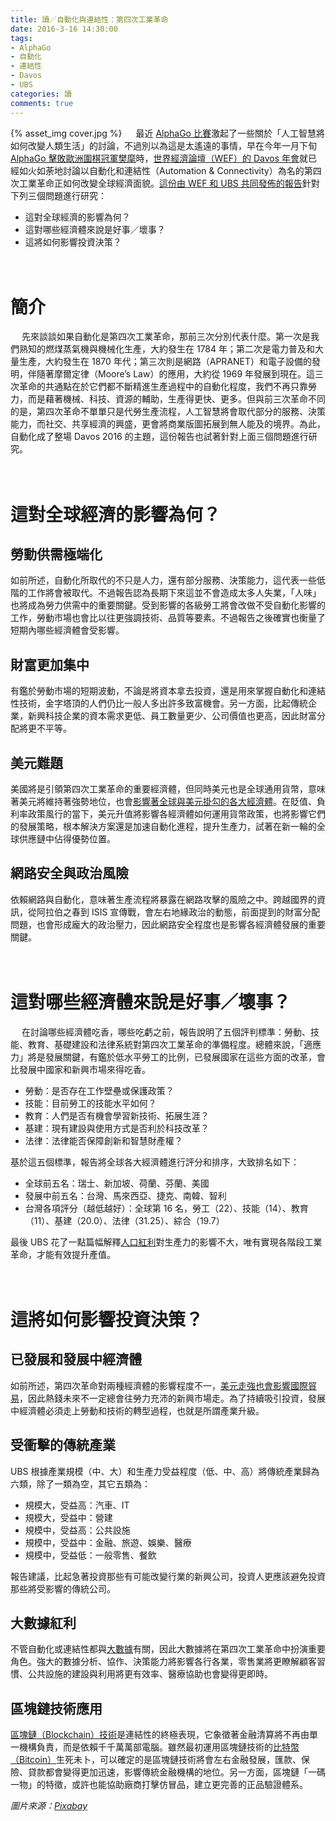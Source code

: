 ```yaml
---
title: 讀／自動化與連結性：第四次工業革命
date: 2016-3-16 14:30:00
tags:
- AlphaGo
- 自動化
- 連結性
- Davos
- UBS
categories: 讀
comments: true
---
```

{% asset_img cover.jpg %}
　
最近 [AlphaGo 比賽](http://seekingalpha.com/news/3167364-alphago-finishes-five-game-series-4minus-1-record)激起了一些關於「人工智慧將如何改變人類生活」的討論，不過別以為這是太遙遠的事情，早在今年一月下旬 [AlphaGo 擊敗歐洲圍棋冠軍樊麾](https://www.zhihu.com/question/39905662?rf=39905612)時，[世界經濟論壇（WEF）的 Davos 年會](http://big5.ftchinese.com/tag/2016達沃斯)就已經如火如荼地討論以自動化和連結性（Automation & Connectivity）為名的第四次工業革命正如何改變全球經濟面貌。[這份由 WEF 和 UBS 共同發佈的報告](https://www.ubs.com/global/en/about_ubs/follow_ubs/highlights/davos-2016.html)針對下列三個問題進行研究：<!--more-->

* 這對全球經濟的影響為何？
* 這對哪些經濟體來說是好事／壞事？
* 這將如何影響投資決策？

　
# 簡介 #

　
先來談談如果自動化是第四次工業革命，那前三次分別代表什麼。第一次是我們熟知的燃煤蒸氣機與機械化生產，大約發生在 1784 年；第二次是電力普及和大量生產，大約發生在 1870 年代；第三次則是網路（APRANET）和電子設備的發明，伴隨著摩爾定律（Moore’s Law）的應用，大約從 1969 年發展到現在。這三次革命的共通點在於它們都不斷精進生產過程中的自動化程度，我們不再只靠勞力，而是藉著機械、科技、資源的輔助，生產得更快、更多。但與前三次革命不同的是，第四次革命不單單只是代勞生產流程，人工智慧將會取代部分的服務、決策能力，而社交、共享經濟的興盛，更會將商業版圖拓展到無人能及的境界。為此，自動化成了整場 Davos 2016 的主題，這份報告也試著針對上面三個問題進行研究。

　
# 這對全球經濟的影響為何？ #

## 勞動供需極端化 ##

如前所述，自動化所取代的不只是人力，還有部分服務、決策能力，這代表一些低階的工作將會被取代。不過報告認為長期下來這並不會造成太多人失業，「人味」也將成為勞力供需中的重要關鍵。受到影響的各級勞工將會改做不受自動化影響的工作，勞動市場也會比以往更強調技術、品質等要素。不過報告之後確實也衡量了短期內哪些經濟體會受影響。

## 財富更加集中 ##

有鑑於勞動市場的短期波動，不論是將資本拿去投資，還是用來掌握自動化和連結性技術，金字塔頂的人們仍比一般人多出許多致富機會。另一方面，比起傳統企業，新興科技企業的資本需求更低、員工數量更少、公司價值也更高，因此財富分配將更不平等。

## 美元難題 ##

美國將是引領第四次工業革命的重要經濟體，但同時美元也是全球通用貨幣，意味著美元將維持著強勢地位，也會[影響著全球與美元掛勾的各大經濟體](//wiki.mbalib.com/zh-tw/特里芬难题)。在貶值、負利率政策風行的當下，美元升值將影響各經濟體如何運用貨幣政策，也將影響它們的發展策略，根本解決方案還是加速自動化進程，提升生產力，試著在新一輪的全球供應鏈中佔得優勢位置。

## 網路安全與政治風險 ##

依賴網路與自動化，意味著生產流程將暴露在網路攻擊的風險之中。跨越國界的資訊，從阿拉伯之春到 ISIS 宣傳戰，會左右地緣政治的動態，前面提到的財富分配問題，也會形成龐大的政治壓力，因此網路安全程度也是影響各經濟體發展的重要關鍵。

　
# 這對哪些經濟體來說是好事／壞事？ #

　
在討論哪些經濟體吃香，哪些吃虧之前，報告說明了五個評判標準：勞動、技能、教育、基礎建設和法律系統對第四次工業革命的準備程度。總體來說，「適應力」將是發展關鍵，有鑑於低水平勞工的比例，已發展國家在這些方面的改革，會比發展中國家和新興市場來得吃香。

* 勞動：是否存在工作壁壘或保護政策？
* 技能：目前勞工的技能水平如何？
* 教育：人們是否有機會學習新技術、拓展生涯？
* 基建：現有建設與使用方式是否利於科技改革？
* 法律：法律能否保障創新和智慧財產權？

基於這五個標準，報告將全球各大經濟體進行評分和排序，大致排名如下：
* 全球前五名：瑞士、新加坡、荷蘭、芬蘭、美國
* 發展中前五名：台灣、馬來西亞、捷克、南韓、智利
* 台灣各項評分（越低越好）：全球第 16 名，勞工（22）、技能（14）、教育（11）、基建（20.0）、法律（31.25）、綜合（19.7）

最後 UBS 花了一點篇幅解釋[人口紅利](https://zh.wikipedia.org/zh-hk/人口红利)對生產力的影響不大，唯有實現各階段工業革命，才能有效提升產值。

　
# 這將如何影響投資決策？ #

## 已發展和發展中經濟體 ##
如前所述，第四次革命對兩種經濟體的影響程度不一，[美元走強也會影響國際貿易](http://www2.finet.hk/Newscenter/news_detail/56e7016ae4b0ff3e56a87bb1)，因此熱錢未來不一定總會往勞力充沛的新興市場走。為了持續吸引投資，發展中經濟體必須走上勞動和技術的轉型過程，也就是所謂產業升級。

## 受衝擊的傳統產業 ##

UBS 根據產業規模（中、大）和生產力受益程度（低、中、高）將傳統產業歸為六類，除了一類為空，其它五類為：

* 規模大，受益高：汽車、IT
* 規模大，受益中：營建
* 規模中，受益高：公共設施
* 規模中，受益中：金融、旅遊、娛樂、醫療
* 規模中，受益低：一般零售、餐飲

報告建議，比起急著投資那些有可能改變行業的新興公司，投資人更應該避免投資那些將受影響的傳統公司。

## 大數據紅利 ##

不管自動化或連結性都與[大數據](//wiki.mbalib.com/zh-tw/大数据)有關，因此大數據將在第四次工業革命中扮演重要角色。強大的數據分析、協作、決策能力將影響各行各業，零售業將更瞭解顧客習慣、公共設施的建設與利用將更有效率、醫療協助也會變得更即時。

## 區塊鏈技術應用 ##

[區塊鏈（Blockchain）技術](http://www.storm.mg/article/80810)是連結性的終極表現，它象徵著金融清算將不再由單一機構負責，而是依賴千千萬萬部電腦。雖然最初運用區塊鏈技術的[比特幣（Bitcoin）](https://zh.wikipedia.org/zh-hk/比特币)生死未卜，可以確定的是區塊鏈技術將會左右金融發展，匯款、保險、貸款都會變得更加迅速，影響傳統金融機構的地位。另一方面，區塊鏈「一碼一物」的特徵，或許也能協助廠商打擊仿冒品，建立更完善的正品驗證體系。

*圖片來源：[Pixabay](https://pixabay.com/)*
